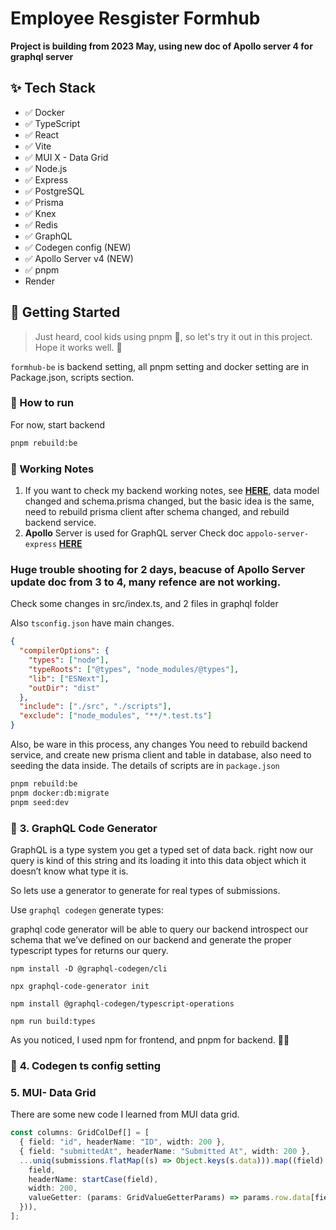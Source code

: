 # Employee Resgister Formhub

**Project is building from 2023 May, using new doc of Apollo server 4 for graphql server**

## ✨ Tech Stack

- ✅ Docker
- ✅ TypeScript
- ✅ React
- ✅ Vite
- ✅ MUI X - Data Grid
- ✅ Node.js
- ✅ Express
- ✅ PostgreSQL
- ✅ Prisma
- ✅ Knex
- ✅ Redis
- ✅ GraphQL
- ✅ Codegen config (NEW)
- ✅ Apollo Server v4 (NEW)
- ✅ pnpm
- Render

## 🎃 Getting Started

> Just heard, cool kids using pnpm 👦, so let's try it out in this project. Hope it works well. 🤞

`formhub-be` is backend setting, all pnpm setting and docker setting are in Package.json, scripts section.

### 🚀 How to run

For now, start backend

```bash
pnpm rebuild:be
```

### 📝 Working Notes

1. If you want to check my backend working notes, see [**HERE**](https://github.com/yanliu1111/docker-types-node-postgres-app), data model changed and schema.prisma changed, but the basic idea is the same, need to rebuild prisma client after schema changed, and rebuild backend service.
2. **Apollo** Server is used for GraphQL server
   Check doc `appolo-server-express` [**HERE**](https://www.apollographql.com/docs/apollo-server/migration/#migrate-from-apollo-server-express)

### Huge trouble shooting for 2 days, beacuse of Apollo Server update doc from 3 to 4, many refence are not working.

Check some changes in src/index.ts, and 2 files in graphql folder

Also `tsconfig.json` have main changes.

```json
{
  "compilerOptions": {
    "types": ["node"],
    "typeRoots": ["@types", "node_modules/@types"],
    "lib": ["ESNext"],
    "outDir": "dist"
  },
  "include": ["./src", "./scripts"],
  "exclude": ["node_modules", "**/*.test.ts"]
}
```

Also, be ware in this process, any changes
You need to rebuild backend service, and create new prisma client and table in database, also need to seeding the data inside.
The details of scripts are in `package.json`

```bash
pnpm rebuild:be
pnpm docker:db:migrate
pnpm seed:dev
```

### 🔔 **3. GraphQL Code Generator**

GraphQL is a type system you get a typed set of data back. right now our query is kind of this string and its loading it into this data object which it doesn’t know what type it is.

So lets use a generator to generate for real types of submissions.

Use `graphql codegen` generate types:

graphql code generator will be able to query our backend introspect our schema that we’ve defined on our backend and generate the proper typescript types for returns our query.

`npm install -D @graphql-codegen/cli`

`npx graphql-code-generator init`

`npm install @graphql-codegen/typescript-operations`

`npm run build:types`

As you noticed, I used npm for frontend, and pnpm for backend. 🤷‍♀️

### 🔔 **4. Codegen ts config setting**

### 5. MUI- Data Grid

There are some new code I learned from MUI data grid.

```ts
const columns: GridColDef[] = [
  { field: "id", headerName: "ID", width: 200 },
  { field: "submittedAt", headerName: "Submitted At", width: 200 },
  ...uniq(submissions.flatMap((s) => Object.keys(s.data))).map((field) => ({
    field,
    headerName: startCase(field),
    width: 200,
    valueGetter: (params: GridValueGetterParams) => params.row.data[field],
  })),
];
```
